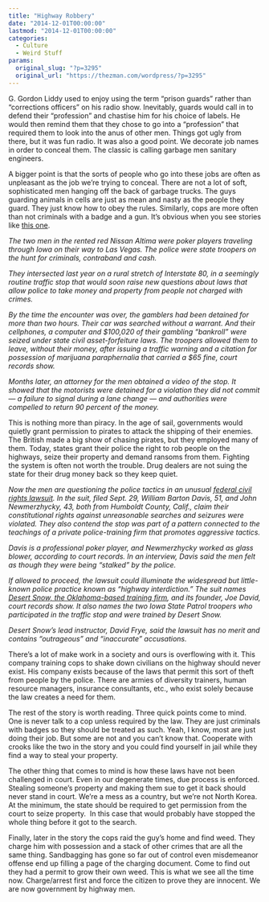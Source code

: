 ```yaml
---
title: "Highway Robbery"
date: "2014-12-01T00:00:00"
lastmod: "2014-12-01T00:00:00"
categories:
  - Culture
  - Weird Stuff
params:
  original_slug: "?p=3295"
  original_url: "https://thezman.com/wordpress/?p=3295"
---
```


G. Gordon Liddy used to enjoy using the term “prison guards” rather than
“corrections officers” on his radio show. Inevitably, guards would call
in to defend their “profession” and chastise him for his choice of
labels. He would then remind them that they chose to go into a
“profession” that required them to look into the anus of other men.
Things got ugly from there, but it was fun radio. It was also a good
point. We decorate job names in order to conceal them. The classic is
calling garbage men sanitary engineers.

A bigger point is that the sorts of people who go into these jobs are
often as unpleasant as the job we’re trying to conceal. There are not a
lot of soft, sophisticated men hanging off the back of garbage trucks.
The guys guarding animals in cells are just as mean and nasty as the
people they guard. They just know how to obey the rules. Similarly, cops
are more often than not criminals with a badge and a gun. It’s obvious
when you see stories like <a
href="http://www.washingtonpost.com/investigations/highway-seizure-in-iowa-fuels-debate-about-asset-forfeiture-laws/2014/11/10/10f725fc-5ec3-11e4-8b9e-2ccdac31a031_story.html"
rel="noopener" target="_blank">this one</a>.

*The two men in the rented red Nissan Altima were poker players
traveling through Iowa on their way to Las Vegas. The police were state
troopers on the hunt for criminals, contraband and cash.*

*They intersected last year on a rural stretch of Interstate 80, in a
seemingly routine traffic stop that would soon raise new questions about
laws that allow police to take money and property from people not
charged with crimes.*

*By the time the encounter was over, the gamblers had been detained for
more than two hours. Their car was searched without a warrant. And their
cellphones, a computer and $100,020 of their gambling “bankroll” were
seized under state civil asset-forfeiture laws. The troopers allowed
them to leave, without their money, after issuing a traffic warning and
a citation for possession of marijuana paraphernalia that carried a $65
fine, court records show.*

*Months later, an attorney for the men obtained a video of the stop. It
showed that the motorists were detained for a violation they did not
commit — a failure to signal during a lane change — and authorities were
compelled to return 90 percent of the money.*

This is nothing more than piracy. In the age of sail, governments would
quietly grant permission to pirates to attack the shipping of their
enemies. The British made a big show of chasing pirates, but they
employed many of them. Today, states grant their police the right to rob
people on the highways, seize their property and demand ransoms from
them. Fighting the system is often not worth the trouble. Drug dealers
are not suing the state for their drug money back so they keep quiet.

*Now the men are questioning the police tactics in an unusual <a
href="https://www.documentcloud.org/documents/1350224-davis-v-vanderwiel-et-al.html"
rel="noopener" target="_blank">federal civil rights lawsuit</a>. In the
suit, filed Sept. 29, William Barton Davis, 51, and John Newmer­zhycky,
43, both from Humboldt County, Calif., claim their constitutional rights
against unreasonable searches and seizures were violated. They also
contend the stop was part of a pattern connected to the teachings of a
private police-training firm that promotes aggressive tactics.*

*Davis is a professional poker player, and Newmerzhycky worked as glass
blower, according to court records. In an interview, Davis said the men
felt as though they were being “stalked” by the police.*

*If allowed to proceed, the lawsuit could illuminate the widespread but
little-known police practice known as “highway interdiction.” The suit
names
<a href="https://desertsnow.com/" rel="noopener" target="_blank">Desert
Snow, the Oklahoma-based training firm</a>, and its founder, Joe David,
court records show. It also names the two Iowa State Patrol troopers who
participated in the traffic stop and were trained by Desert Snow.*

*Desert Snow’s lead instructor, David Frye, said the lawsuit has no
merit and contains “outrageous” and “inaccurate” accusations.*

There’s a lot of make work in a society and ours is overflowing with it.
This company training cops to shake down civilians on the highway should
never exist. His company exists because of the laws that permit this
sort of theft from people by the police. There are armies of diversity
trainers, human resource managers, insurance consultants, etc., who
exist solely because the law creates a need for them.

The rest of the story is worth reading. Three quick points come to mind.
One is never talk to a cop unless required by the law. They are just
criminals with badges so they should be treated as such. Yeah, I know,
most are just doing their job. But some are not and you can’t know that.
Cooperate with crooks like the two in the story and you could find
yourself in jail while they find a way to steal your property.

The other thing that comes to mind is how these laws have not been
challenged in court. Even in our degenerate times, due process is
enforced. Stealing someone’s property and making them sue to get it back
should never stand in court. We’re a mess as a country, but we’re not
North Korea. At the minimum, the state should be required to get
permission from the court to seize property.  In this case that would
probably have stopped the whole thing before it got to the search.

Finally, later in the story the cops raid the guy’s home and find weed.
They charge him with possession and a stack of other crimes that are all
the same thing. Sandbagging has gone so far out of control even
misdemeanor offense end up filling a page of the charging document. Come
to find out they had a permit to grow their own weed. This is what we
see all the time now. Charge/arrest first and force the citizen to prove
they are innocent. We are now government by highway men.
